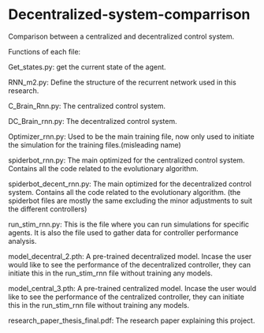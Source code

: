 # Decentralized-system-comparrison
Comparison between a centralized and decentralized control system. 

Functions of each file:


Get_states.py: get the current state of the agent.


RNN_m2.py: Define the structure of the recurrent network used in this research.


C_Brain_Rnn.py: The centralized control system.


DC_Brain_rnn.py: The decentralized control system.


Optimizer_rnn.py: Used to be the main training file, now only used to initiate the simulation for the training files.(misleading name)


spiderbot_rnn.py: The main optimized for the centralized control system. Contains all the code related to the evolutionary algorithm.


spiderbot_decent_rnn.py: The main optimized for the decentralized control system. Contains all the code related to the evolutionary algorithm.
(the spiderbot files are mostly the same excluding the minor adjustments to suit the different controllers)


run_stim_rnn.py: This is the file where you can run simulations for specific agents. It is also the file used to gather data for controller performance analysis.


model_decentral_2.pth: A pre-trained decentralized model. Incase the user would like to see the performance of the decentralized controller, they can initiate this in the run_stim_rnn file without training any models.


model_central_3.pth: A pre-trained centralized model. Incase the user would like to see the performance of the centralized controller, they can initiate this in the run_stim_rnn file without training any models.


research_paper_thesis_final.pdf: The research paper explaining this project.

